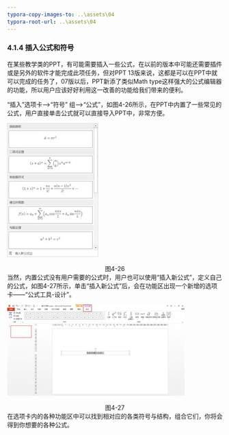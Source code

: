 ```yaml
---
typora-copy-images-to: ..\assets\04
typora-root-url: ..\assets\04
---
```


### 4.1.4  插入公式和符号

在某些教学类的PPT，有可能需要插入一些公式，在以前的版本中可能还需要插件或是另外的软件才能完成此项任务，但对PPT 13版来说，这都是可以在PPT中就可以完成的任务了，07版以后，PPT新添了类似Math type这样强大的公式编辑器的功能，所以用户应该好好利用这一改善的功能给我们带来的便利。

“插入”选项卡——>“符号” 组——>“公式”，如图4-26所示，在PPT中内置了一些常见的公式，用户直接单击公式就可以直接导入PPT中，非常方便。

![img](/assets/04/image026.jpg)

<center>图4-26</center>
当然，内置公式没有用户需要的公式时，用户也可以使用“插入新公式”，定义自己的公式，如图4-27所示，单击“插入新公式”后，会在功能区出现一个新增的选项卡——“公式工具-设计”。

![img](/assets/04/image027.jpg)

<center>图4-27</center>
在选项卡内的各种功能区中可以找到相对应的各类符号与结构，组合它们，你将会得到你想要的各种公式。